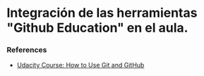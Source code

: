 # Integración de las herramientas "Github Education" en el aula. 



### References

* [Udacity Course: How to Use Git and GitHub](https://www.udacity.com/course/how-to-use-git-and-github--ud775)